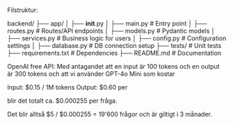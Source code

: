 Filstruktur:

backend/
├── app/
│   ├── __init__.py
│   ├── main.py         # Entry point
│   ├── routes.py       # Routes/API endpoints
│   ├── models.py       # Pydantic models
│   ├── services.py     # Business logic for users
│   ├── config.py       # Configuration settings
│   ├── database.py     # DB connection setup
├── tests/              # Unit tests
├── requirements.txt    # Dependencies
├── README.md           # Documentation


OpenAI free API:
Med antagandet att en input är 100 tokens och en output är 300 tokens och att vi använder GPT-4o Mini som kostar

  Input: $0.15 / 1M tokens
  Output: $0.60 per

blir det totalt ca. $0.000255 per fråga.

Det blir alltså $5 / $0.000255 = 19'600 frågor och är giltigt i 3 månader.